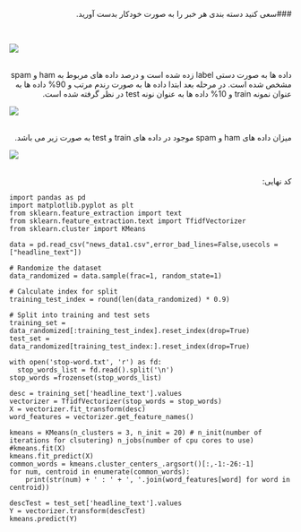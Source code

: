 <div dir="rtl">
  
  ###سعی کنید دسته بندی هر خبر را به صورت خودکار بدست آورید.
</div>
<br/>
  
  ![](https://github.com/semnan-university-ai/machine-learning-class/blob/main/excersiecs/mahyaghlmrz/28/image/1.jpeg)
  
<br/>
<div dir="rtl">
  داده ها به صورت دستی label زده شده است و درصد داده های مربوط به ham و spam مشخص شده است.
    در مرحله بعد ابتدا داده ها به صورت رندم مرتب و 90% داده ها به عنوان نمونه train و 10% داده ها به عنوان نونه test در نظر گرفته شده است.
</div>  

  ![](https://github.com/semnan-university-ai/machine-learning-class/blob/main/excersiecs/mahyaghlmrz/28/image/2.jpeg)
  
<br/>
<div dir="rtl">
  میزان داده های ham و spam موجود در داده های train و test به صورت زیر می باشد.
</div>
  
  ![](https://github.com/semnan-university-ai/machine-learning-class/blob/main/excersiecs/mahyaghlmrz/28/image/3.jpeg)
  
<br/>
<div dir="rtl">
  کد نهایی:
</div>

```
import pandas as pd 
import matplotlib.pyplot as plt
from sklearn.feature_extraction import text
from sklearn.feature_extraction.text import TfidfVectorizer
from sklearn.cluster import KMeans

data = pd.read_csv("news_data1.csv",error_bad_lines=False,usecols =["headline_text"])

# Randomize the dataset
data_randomized = data.sample(frac=1, random_state=1)

# Calculate index for split
training_test_index = round(len(data_randomized) * 0.9)

# Split into training and test sets
training_set = data_randomized[:training_test_index].reset_index(drop=True)
test_set = data_randomized[training_test_index:].reset_index(drop=True)

with open('stop-word.txt', 'r') as fd:
  stop_words_list = fd.read().split('\n') 
stop_words =frozenset(stop_words_list)

desc = training_set['headline_text'].values
vectorizer = TfidfVectorizer(stop_words = stop_words)
X = vectorizer.fit_transform(desc)
word_features = vectorizer.get_feature_names()

kmeans = KMeans(n_clusters = 3, n_init = 20) # n_init(number of iterations for clsutering) n_jobs(number of cpu cores to use)
#kmeans.fit(X)
kmeans.fit_predict(X)
common_words = kmeans.cluster_centers_.argsort()[:,-1:-26:-1]
for num, centroid in enumerate(common_words):
    print(str(num) + ' : ' + ', '.join(word_features[word] for word in centroid))

descTest = test_set['headline_text'].values
Y = vectorizer.transform(descTest)
kmeans.predict(Y)

```

  
  </div>

